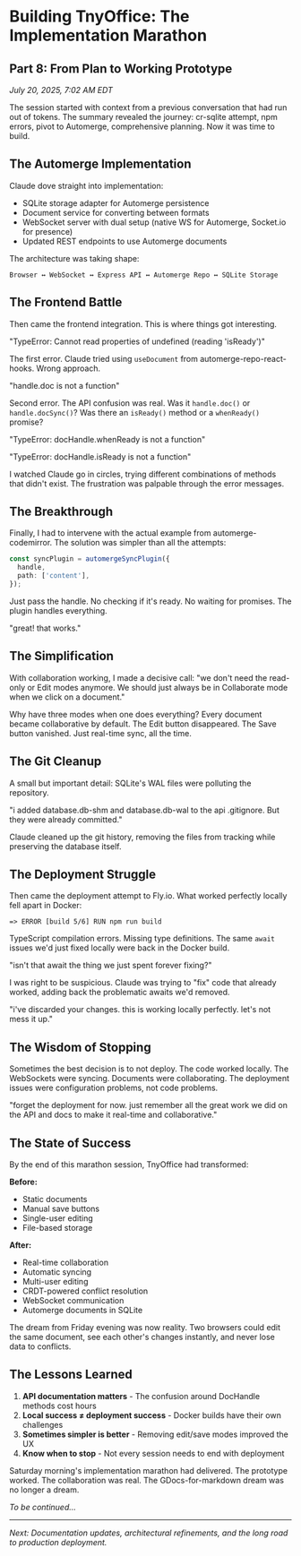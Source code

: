 # Building TnyOffice: The Implementation Marathon

## Part 8: From Plan to Working Prototype

*July 20, 2025, 7:02 AM EDT*

The session started with context from a previous conversation that had run out of tokens. The summary revealed the journey: cr-sqlite attempt, npm errors, pivot to Automerge, comprehensive planning. Now it was time to build.

## The Automerge Implementation

Claude dove straight into implementation:
- SQLite storage adapter for Automerge persistence
- Document service for converting between formats
- WebSocket server with dual setup (native WS for Automerge, Socket.io for presence)
- Updated REST endpoints to use Automerge documents

The architecture was taking shape:
```
Browser ↔ WebSocket ↔ Express API ↔ Automerge Repo ↔ SQLite Storage
```

## The Frontend Battle

Then came the frontend integration. This is where things got interesting.

"TypeError: Cannot read properties of undefined (reading 'isReady')"

The first error. Claude tried using `useDocument` from automerge-repo-react-hooks. Wrong approach.

"handle.doc is not a function"

Second error. The API confusion was real. Was it `handle.doc()` or `handle.docSync()`? Was there an `isReady()` method or a `whenReady()` promise?

"TypeError: docHandle.whenReady is not a function"

"TypeError: docHandle.isReady is not a function"

I watched Claude go in circles, trying different combinations of methods that didn't exist. The frustration was palpable through the error messages.

## The Breakthrough

Finally, I had to intervene with the actual example from automerge-codemirror. The solution was simpler than all the attempts:

```typescript
const syncPlugin = automergeSyncPlugin({
  handle,
  path: ['content'],
});
```

Just pass the handle. No checking if it's ready. No waiting for promises. The plugin handles everything.

"great! that works."

## The Simplification

With collaboration working, I made a decisive call: "we don't need the read-only or Edit modes anymore. We should just always be in Collaborate mode when we click on a document."

Why have three modes when one does everything? Every document became collaborative by default. The Edit button disappeared. The Save button vanished. Just real-time sync, all the time.

## The Git Cleanup

A small but important detail: SQLite's WAL files were polluting the repository.

"i added database.db-shm and database.db-wal to the api .gitignore. But they were already committed."

Claude cleaned up the git history, removing the files from tracking while preserving the database itself.

## The Deployment Struggle

Then came the deployment attempt to Fly.io. What worked perfectly locally fell apart in Docker:

```
=> ERROR [build 5/6] RUN npm run build
```

TypeScript compilation errors. Missing type definitions. The same `await` issues we'd just fixed locally were back in the Docker build.

"isn't that await the thing we just spent forever fixing?"

I was right to be suspicious. Claude was trying to "fix" code that already worked, adding back the problematic awaits we'd removed.

"i've discarded your changes. this is working locally perfectly. let's not mess it up."

## The Wisdom of Stopping

Sometimes the best decision is to not deploy. The code worked locally. The WebSockets were syncing. Documents were collaborating. The deployment issues were configuration problems, not code problems.

"forget the deployment for now. just remember all the great work we did on the API and docs to make it real-time and collaborative."

## The State of Success

By the end of this marathon session, TnyOffice had transformed:

**Before:**
- Static documents
- Manual save buttons
- Single-user editing
- File-based storage

**After:**
- Real-time collaboration
- Automatic syncing
- Multi-user editing
- CRDT-powered conflict resolution
- WebSocket communication
- Automerge documents in SQLite

The dream from Friday evening was now reality. Two browsers could edit the same document, see each other's changes instantly, and never lose data to conflicts.

## The Lessons Learned

1. **API documentation matters** - The confusion around DocHandle methods cost hours
2. **Local success ≠ deployment success** - Docker builds have their own challenges
3. **Sometimes simpler is better** - Removing edit/save modes improved the UX
4. **Know when to stop** - Not every session needs to end with deployment

Saturday morning's implementation marathon had delivered. The prototype worked. The collaboration was real. The GDocs-for-markdown dream was no longer a dream.

*To be continued...*

---

*Next: Documentation updates, architectural refinements, and the long road to production deployment.*